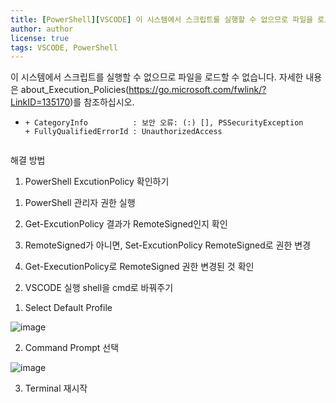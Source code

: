 ```yaml
---
title: [PowerShell][VSCODE] 이 시스템에서 스크립트를 실행할 수 없으므로 파일을 로드할 수 없습니다. 자세한 내용은 about_Execution_Policies를 참조하십시오.
author: author
license: true
tags: VSCODE, PowerShell
---
```


이 시스템에서 스크립트를 실행할 수 없으므로 파일을 로드할 수 없습니다. 
자세한 내용은 about_Execution_Policies(https://go.microsoft.com/fwlink/?LinkID=135170)를 참조하십시오.

+   ~~~~~~~~~~~~~~~~~~~~~~~~~~~~~~~~~~~~~~~~~~~~~~~~~~~~~~~~~~~~~~~~~~~
    + CategoryInfo          : 보안 오류: (:) [], PSSecurityException
    + FullyQualifiedErrorId : UnauthorizedAccess


해결 방법
1. PowerShell ExcutionPolicy 확인하기

  1) PowerShell 관리자 권한 실행

  2) Get-ExcutionPolicy 결과가 RemoteSigned인지 확인

  3) RemoteSigned가 아니면, Set-ExcutionPolicy RemoteSigned로 권한 변경
 
  4) Get-ExecutionPolicy로 RemoteSigned 권한 변경된 것 확인

2. VSCODE 실행 shell을 cmd로 바꿔주기
  1) Select Default Profile
  
  ![image](https://user-images.githubusercontent.com/32382140/121857601-c27c9180-cd30-11eb-9ffa-7073baf3ed9f.png)
 
  2) Command Prompt 선택
  
  ![image](https://user-images.githubusercontent.com/32382140/121857680-d6c08e80-cd30-11eb-9671-8e2bc4a45749.png)
  
  3) Terminal 재시작


<script src="https://utteranc.es/client.js"
        repo="natsnatsmon/natsnatsmon.github.io"
        issue-term="pathname"
        label="Comment"
        theme="github-light"
        crossorigin="anonymous"
        async>
</script>
